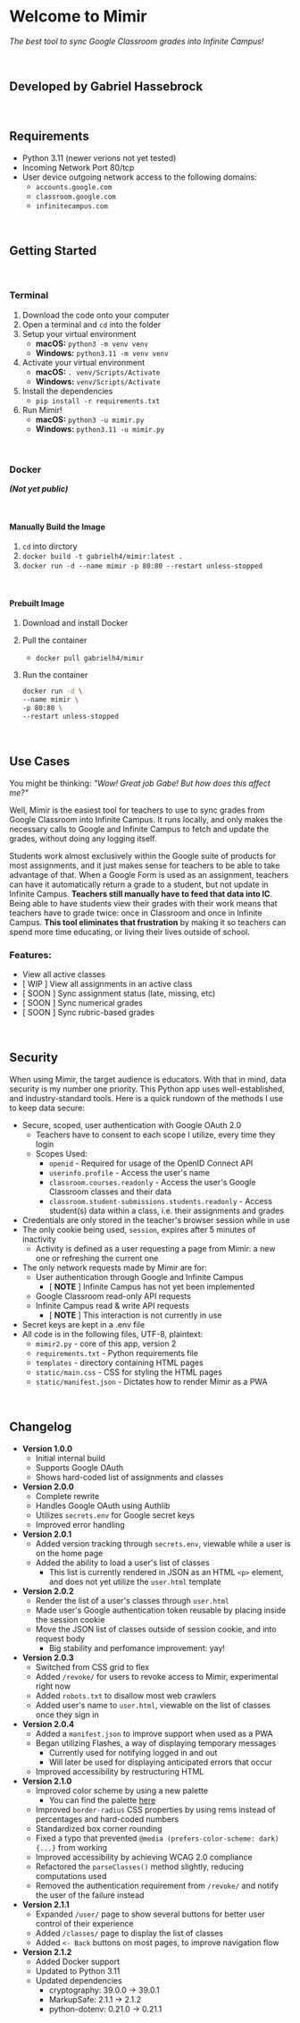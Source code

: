 # Welcome to Mimir

*The best tool to sync Google Classroom grades into Infinite Campus!*

<br>

## Developed by Gabriel Hassebrock

<br>

## Requirements

* Python 3.11 (newer verions not yet tested)
* Incoming Network Port 80/tcp
* User device outgoing network access to the following domains:
    * `accounts.google.com`
    * `classroom.google.com`
    * `infinitecampus.com`

<br>

## Getting Started

<br>

### Terminal

1. Download the code onto your computer
2. Open a terminal and `cd` into the folder
3. Setup your virtual environment
    * **macOS:** `python3 -m venv venv`
    * **Windows:** `python3.11 -m venv venv`
4. Activate your virtual environment
    * **macOS:** `. venv/Scripts/Activate`
    * **Windows:** `venv/Scripts/Activate`
5. Install the dependencies
    * `pip install -r requirements.txt`
6. Run Mimir!
    * **macOS:** `python3 -u mimir.py`
    * **Windows:** `python3.11 -u mimir.py`

<br>

### Docker

***(Not yet public)***

<br>

#### Manually Build the Image

1. `cd` into dirctory
2. `docker build -t gabrielh4/mimir:latest .`
3. `docker run -d --name mimir -p 80:80 --restart unless-stopped`

<br>

#### Prebuilt Image

1. Download and install Docker
2. Pull the container
    * `docker pull gabrielh4/mimir`
3. Run the container

    ```bash
    docker run -d \
    --name mimir \
    -p 80:80 \
    --restart unless-stopped
    ```

<br>

## Use Cases

You might be thinking: *"Wow! Great job Gabe! But how does this affect me?"*

Well, Mimir is the easiest tool for teachers to use to sync grades from Google Classroom into Infinite Campus. It runs locally, and only makes the necessary calls to Google and Infinite Campus to fetch and update the grades, without doing any logging itself.

Students work almost exclusively within the Google suite of products for most assignments, and it just makes sense for teachers to be able to take advantage of that. When a Google Form is used as an assignment, teachers can have it automatically return a grade to a student, but not update in Infinite Campus. **Teachers still manually have to feed that data into IC**. Being able to have students view their grades with their work means that teachers have to grade twice: once in Classroom and once in Infinite Campus. **This tool eliminates that frustration** by making it so teachers can spend more time educating, or living their lives outside of school.

### Features:

* View all active classes
* [ WIP ] View all assignments in an active class
* [ SOON ] Sync assignment status (late, missing, etc)
* [ SOON ] Sync numerical grades
* [ SOON ] Sync rubric-based grades

<br>

## Security

When using Mimir, the target audience is educators. With that in mind, data security is my number one priority. This Python app uses well-established, and industry-standard tools. Here is a quick rundown of the methods I use to keep data secure:

* Secure, scoped, user authentication with Google OAuth 2.0
    * Teachers have to consent to each scope I utilize, every time they login
    * Scopes Used:
        * `openid` - Required for usage of the OpenID Connect API
        * `userinfo.profile` - Access the user's name
        * `classroom.courses.readonly` - Access the user's Google Classroom classes and their data
        * `classroom.student-submissions.students.readonly` - Access student(s) data within a class, i.e. their assignments and grades
* Credentials are only stored in the teacher's browser session while in use
* The only cookie being used, `session`, expires after 5 minutes of inactivity
    * Activity is defined as a user requesting a page from Mimir: a new one or refreshing the current one
* The only network requests made by Mimir are for:
    * User authentication through Google and Infinite Campus
        * [ **NOTE** ] Infinite Campus has not yet been implemented
    * Google Classroom read-only API requests
    * Infinite Campus read & write API requests
        * [ **NOTE** ] This interaction is not currently in use
* Secret keys are kept in a .env file
* All code is in the following files, UTF-8, plaintext:
    * `mimir2.py` - core of this app, version 2
    * `requirements.txt` - Python requirements file
    * `templates` - directory containing HTML pages
    * `static/main.css` - CSS for styling the HTML pages
    * `static/manifest.json` - Dictates how to render Mimir as a PWA

<br>

## Changelog

* **Version 1.0.0**
    * Initial internal build
    * Supports Google OAuth
    * Shows hard-coded list of assignments and classes
* **Version 2.0.0**
    * Complete rewrite
    * Handles Google OAuth using Authlib
    * Utilizes `secrets.env` for Google secret keys
    * Improved error handling
* **Version 2.0.1**
    * Added version tracking through `secrets.env`, viewable while a user is on the home page
    * Added the ability to load a user's list of classes
        * This list is currently rendered in JSON as an HTML `<p>` element, and does not yet utilize the `user.html` template
* **Version 2.0.2**
    * Render the list of a user's classes through `user.html`
    * Made user's Google authentication token reusable by placing inside the session cookie
    * Move the JSON list of classes outside of session cookie, and into request body
        * Big stability and perfomance improvement: yay!
* **Version 2.0.3**
    * Switched from CSS grid to flex
    * Added `/revoke/` for users to revoke access to Mimir, experimental right now
    * Added `robots.txt` to disallow most web crawlers
    * Added user's name to `user.html`, viewable on the list of classes once they sign in
* **Version 2.0.4**
    * Added a `manifest.json` to improve support when used as a PWA
    * Began utilizing Flashes, a way of displaying temporary messages
        * Currently used for notifying logged in and out
        * Will later be used for displaying anticipated errors that occur
    * Improved accessibility by restructuring HTML
* **Version 2.1.0**
    * Improved color scheme by using a new palette
        * You can find the palette [here](https://coolors.co/palette/0d1b2a-1b263b-415a77-778da9-e0e1dd)
    * Improved `border-radius` CSS properties by using rems instead of percentages and hard-coded numbers
    * Standardized box corner rounding
    * Fixed a typo that prevented `@media (prefers-color-scheme: dark) {...}` from working
    * Improved accessibility by achieving WCAG 2.0 compliance
    * Refactored the `parseClasses()` method slightly, reducing computations used
    * Removed the authentication requirement from `/revoke/` and notify the user of the failure instead
* **Version 2.1.1**
    * Expanded `/user/` page to show several buttons for better user control of their experience
    * Added `/classes/` page to display the list of classes
    * Added `<- Back` buttons on most pages, to improve navigation flow
* **Version 2.1.2**
    * Added Docker support
    * Updated to Python 3.11
    * Updated dependencies
        * cryptography: 39.0.0 -> 39.0.1
        * MarkupSafe: 2.1.1 -> 2.1.2
        * python-dotenv: 0.21.0 -> 0.21.1
